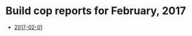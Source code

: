 # Build cop reports for February, 2017

* [2017-02-01](https://bitbucket.org/osrf/gazebo/wiki/buildcop/2017/01/01)